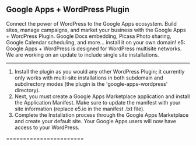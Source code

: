 Google Apps + WordPress Plugin
-----------------------
Connect the power of WordPress to the Google Apps ecosystem. Build sites, manage campaigns, and market your business with the Google Apps + WordPress Plugin. Google Docs embedding, Picasa Photo sharing, Google Calendar scheduling, and more... install it on your own domain! e5: Google Apps + WordPress is designed for WordPress multisite networks. We are working on an update to include single site installations.

-----------------------

1. Install the plugin as you would any other WordPress Plugin; it currently only works with multi-site installations in both subdomain and subdirectory modes (the plugin is the 'google-apps-wordpress' directory).
2. Next, you must create a Google Apps Marketplace application and install the Application Manifest. Make sure to update the manifest with your site information (replace e5.io in the manifest .txt file).
3. Complete the Installation process through the Google Apps Marketplace and create your default site. Your Google Apps users will now have access to your WordPress.

=======================
